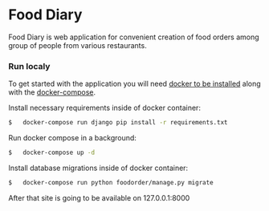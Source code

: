 Food Diary
============

Food Diary is web application for convenient creation of food orders among group of people from various restaurants.

### Run localy

To get started with the application you will need [docker to be installed]( https://docs.docker.com/engine/getstarted/step_one/#step-1-get-docker ) along with the [docker-compose](https://docs.docker.com/compose/install/).

Install necessary requirements inside of docker container:
```bash
$   docker-compose run django pip install -r requirements.txt
```

Run docker compose in a background:
```bash
$   docker-compose up -d
```

Install database migrations inside of docker container:
```bash
$   docker-compose run python foodorder/manage.py migrate
```

After that site is going to be available on 127.0.0.1:8000

